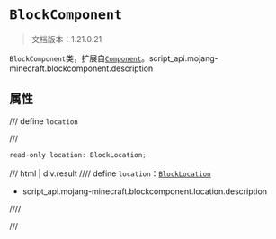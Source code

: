 # `BlockComponent`

> 文档版本：1.21.0.21

`BlockComponent`类，扩展自[`Component`](./component.md)。script_api.mojang-minecraft.blockcomponent.description

## 属性

/// define
`location`


///

```js
read-only location: BlockLocation;
```

/// html | div.result
//// define
`location`：[`BlockLocation`](./blocklocation.md)

- script_api.mojang-minecraft.blockcomponent.location.description


////

///


